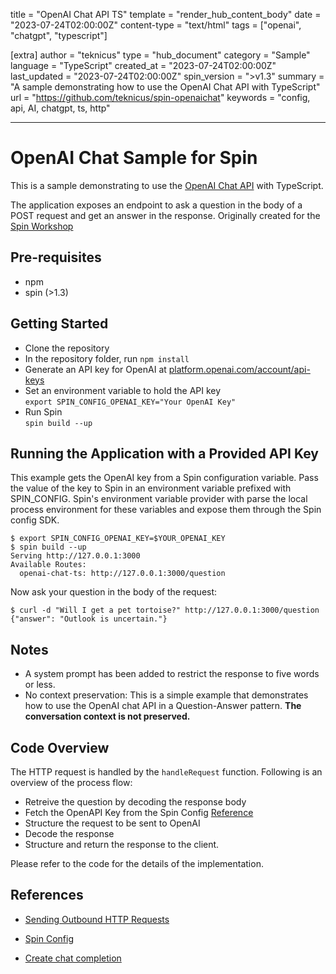 title = "OpenAI Chat API TS"
template = "render_hub_content_body"
date = "2023-07-24T02:00:00Z"
content-type = "text/html"
tags = ["openai", "chatgpt", "typescript"]

[extra]
author = "teknicus"
type = "hub_document"
category = "Sample"
language = "TypeScript"
created_at = "2023-07-24T02:00:00Z"
last_updated = "2023-07-24T02:00:00Z"
spin_version = ">v1.3"
summary =  "A sample demonstrating how to use the OpenAI Chat API with TypeScript"
url = "https://github.com/teknicus/spin-openaichat"
keywords = "config, api, AI, chatgpt, ts, http"

---

# OpenAI Chat Sample for Spin

This is a sample demonstrating to use the [OpenAI Chat API](https://platform.openai.com/docs/api-reference/chat/create) with TypeScript.

The application exposes an endpoint to ask a question in the body of a POST request and get an answer in the response. Originally created for the [Spin Workshop](https://github.com/fermyon/workshops/blob/main/spin/02b-json-api-openai.md)

## Pre-requisites
- npm
- spin (>1.3)

## Getting Started

- Clone the repository
- In the repository folder, run `npm install`
- Generate an API key for OpenAI at [platform.openai.com/account/api-keys](https://platform.openai.com/account/api-keys) 
- Set an environment variable to hold the API key <br> 
`export SPIN_CONFIG_OPENAI_KEY="Your OpenAI Key"`
- Run Spin <br>
`spin build --up`  



## Running the Application with a Provided API Key
This example gets the OpenAI key from a Spin configuration variable. Pass the value of the key to Spin in an environment variable prefixed with SPIN_CONFIG. Spin's environment variable provider with parse the local process environment for these variables and expose them through the Spin config SDK.

```
$ export SPIN_CONFIG_OPENAI_KEY=$YOUR_OPENAI_KEY 
$ spin build --up
Serving http://127.0.0.1:3000
Available Routes:
  openai-chat-ts: http://127.0.0.1:3000/question
```

Now ask your question in the body of the request:

```
$ curl -d "Will I get a pet tortoise?" http://127.0.0.1:3000/question
{"answer": "Outlook is uncertain."}
```

## Notes
- A system prompt has been added to restrict the response to five words or less.
- No context preservation: This is a simple example that demonstrates how to use the OpenAI chat API in a Question-Answer pattern. <b>The conversation context is not preserved.</b>



## Code Overview

The HTTP request is handled by the `handleRequest` function. Following is an overview of the process flow:

- Retreive the question by decoding the response body
- Fetch the OpenAPI Key from the Spin Config [Reference](https://developer.fermyon.com/spin/dynamic-configuration#custom-config-providers)
- Structure the request to be sent to OpenAI 
- Decode the response
- Structure and return the response to the client.

Please refer to the code for the details of the implementation.

## References

- [Sending Outbound HTTP Requests](https://developer.fermyon.com/spin/javascript-components#sending-outbound-http-requests)

- [Spin Config](https://developer.fermyon.com/spin/dynamic-configuration#custom-config-providers)

- [Create chat completion](https://platform.openai.com/docs/api-reference/chat/create)
